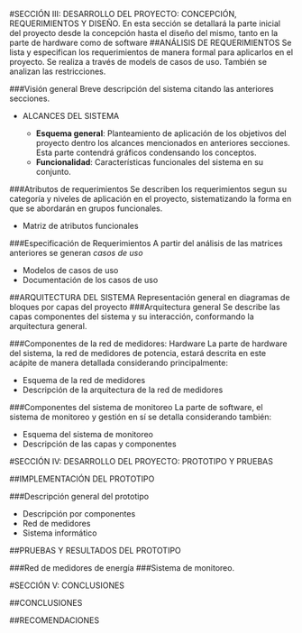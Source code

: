 #SECCIÓN III: DESARROLLO DEL PROYECTO: CONCEPCIÓN, REQUERIMIENTOS Y DISEÑO.
En esta sección se detallará la parte inicial del proyecto desde la concepción hasta el diseño del mismo, tanto en la parte de hardware como de software
##ANÁLISIS DE REQUERIMIENTOS
Se lista y especifican los requerimientos de manera formal para aplicarlos en el proyecto. Se realiza a través de models de casos de uso. También se analizan las restricciones.

###Visión general
Breve descripción del sistema citando las anteriores secciones.

  - ALCANCES DEL SISTEMA
  
    - **Esquema general**: Planteamiento de aplicación de los objetivos del proyecto dentro los alcances mencionados en anteriores secciones. Esta parte contendrá gráficos condensando los conceptos.
    - **Funcionalidad**: Características funcionales del sistema en su conjunto.
    
###Atributos de requerimientos
Se describen los requerimientos segun su categoría y niveles de aplicación en el proyecto, sistematizando la forma en que se abordarán en grupos funcionales.

  - Matriz de atributos funcionales
  
###Especificación de Requerimientos
A partir del análisis de las matrices anteriores se generan *casos de uso*

  - Modelos de casos de uso
  - Documentación de los casos de uso
  
##ARQUITECTURA DEL SISTEMA
Representación general en diagramas de bloques por capas del proyecto
###Arquitectura general
Se describe las capas componentes del sistema y su interacción, conformando la arquitectura general.

###Componentes de la red de medidores: Hardware
La parte de hardware del sistema, la red de medidores de potencia, estará descrita en este acápite de manera detallada considerando principalmente:
  - Esquema de la red de medidores
  - Descripción de la arquitectura de la red de medidores

###Componentes del sistema de monitoreo
La parte de software, el sistema de monitoreo y gestión en sí se detalla considerando también:
  - Esquema del sistema de monitoreo
  - Descripción de las capas y componentes
  
#SECCIÓN IV: DESARROLLO DEL PROYECTO: PROTOTIPO Y PRUEBAS

##IMPLEMENTACIÓN DEL PROTOTIPO

###Descripción general del prototipo
  - Descripción por componentes
  - Red de medidores
  - Sistema informático
  
##PRUEBAS Y RESULTADOS DEL PROTOTIPO

###Red de medidores de energía
###Sistema de monitoreo.

#SECCIÓN V: CONCLUSIONES

##CONCLUSIONES

##RECOMENDACIONES
